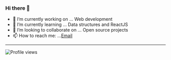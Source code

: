 ### Hi there 👋


- 🔭 I’m currently working on ... Web development
- 🌱 I’m currently learning ... Data structures and ReactJS
- 👯 I’m looking to collaborate on ... Open source projects
- 📫 How to reach me: ...[Email](harshed2004@gmail.com)
---
![Profile views](https://gpvc.arturio.dev/harshedabdulla)  


